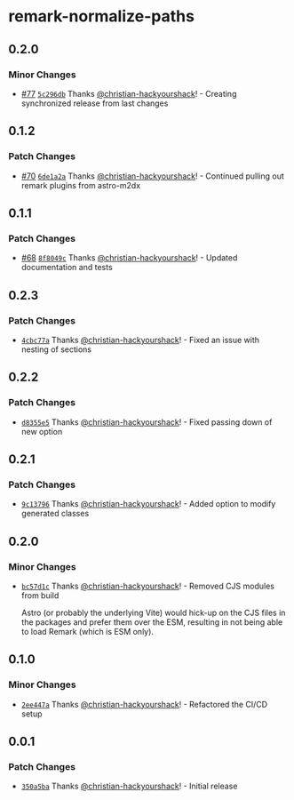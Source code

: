 # remark-normalize-paths

## 0.2.0

### Minor Changes

- [#77](https://github.com/christian-hackyourshack/npm/pull/77) [`5c296db`](https://github.com/christian-hackyourshack/npm/commit/5c296db535081f33c14a17f185af704c4448e378) Thanks [@christian-hackyourshack](https://github.com/christian-hackyourshack)! - Creating synchronized release from last changes

## 0.1.2

### Patch Changes

- [#70](https://github.com/christian-hackyourshack/npm/pull/70) [`6de1a2a`](https://github.com/christian-hackyourshack/npm/commit/6de1a2ae731dfc605cdf056b7ae1f65381a29cf3) Thanks [@christian-hackyourshack](https://github.com/christian-hackyourshack)! - Continued pulling out remark plugins from astro-m2dx

## 0.1.1

### Patch Changes

- [#68](https://github.com/christian-hackyourshack/npm/pull/68) [`8f8049c`](https://github.com/christian-hackyourshack/npm/commit/8f8049c079c3e0491800cdba00440d47f4946bd6) Thanks [@christian-hackyourshack](https://github.com/christian-hackyourshack)! - Updated documentation and tests

## 0.2.3

### Patch Changes

- [`4cbc77a`](https://github.com/christian-hackyourshack/npm/commit/4cbc77a2a39a21e521b68216b89da61263ef976a) Thanks [@christian-hackyourshack](https://github.com/christian-hackyourshack)! - Fixed an issue with nesting of sections

## 0.2.2

### Patch Changes

- [`d8355e5`](https://github.com/christian-hackyourshack/npm/commit/d8355e519d8e5bffdf7354790a9fbf679d51ea1d) Thanks [@christian-hackyourshack](https://github.com/christian-hackyourshack)! - Fixed passing down of new option

## 0.2.1

### Patch Changes

- [`9c13796`](https://github.com/christian-hackyourshack/npm/commit/9c137968ebd8c3dbf348a70aac8ac0ada2a72bfc) Thanks [@christian-hackyourshack](https://github.com/christian-hackyourshack)! - Added option to modify generated classes

## 0.2.0

### Minor Changes

- [`bc57d1c`](https://github.com/christian-hackyourshack/npm/commit/bc57d1c1c561671a43b9ad0b776986a8604e101e) Thanks [@christian-hackyourshack](https://github.com/christian-hackyourshack)! - Removed CJS modules from build

  Astro (or probably the underlying Vite) would hick-up on the CJS files in the packages and prefer them over the ESM, resulting in not being able to load Remark (which is ESM only).

## 0.1.0

### Minor Changes

- [`2ee447a`](https://github.com/christian-hackyourshack/npm/commit/2ee447ad7631750c84ab69175aa7da134b3fb1f5) Thanks [@christian-hackyourshack](https://github.com/christian-hackyourshack)! - Refactored the CI/CD setup

## 0.0.1

### Patch Changes

- [`350a5ba`](https://github.com/christian-hackyourshack/npm/commit/350a5bac03c29467955a90ce055bb4219852dfe5) Thanks [@christian-hackyourshack](https://github.com/christian-hackyourshack)! - Initial release

